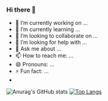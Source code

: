### Hi there 👋
- 🔭 I’m currently working on ...
- 🌱 I’m currently learning ...
- 👯 I’m looking to collaborate on ...
- 🤔 I’m looking for help with ...
- 💬 Ask me about ...
- 📫 How to reach me: ...
- 😄 Pronouns: ...
- ⚡ Fun fact: ...
- 
![Anurag's GitHub stats](https://github-readme-stats.vercel.app/api?username=anuraghazra&show_icons=true&theme=github_dark&text_color=0000FF )
  [![Top Langs](https://github-readme-stats.vercel.app/api/top-langs/?username=chkawan&layout=compact&theme=dark&show_icons=true&?theme=github_dark )](https://github.com/chkawan/github-readme-stats)
